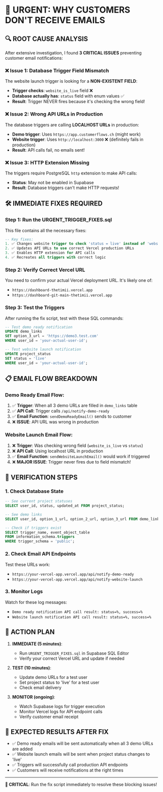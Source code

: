 # 🚨 URGENT: WHY CUSTOMERS DON'T RECEIVE EMAILS

## 🔍 **ROOT CAUSE ANALYSIS**

After extensive investigation, I found **3 CRITICAL ISSUES** preventing customer email notifications:

### **❌ Issue 1: Database Trigger Field Mismatch**
The website launch trigger is looking for a **NON-EXISTENT FIELD**:
- **Trigger checks**: `website_is_live` field ❌
- **Database actually has**: `status` field with enum values ✅
- **Result**: Trigger NEVER fires because it's checking the wrong field!

### **❌ Issue 2: Wrong API URLs in Production** 
The database triggers are calling **LOCALHOST URLs** in production:
- **Demo trigger**: Uses `https://app.customerflows.ch` (might work)
- **Website trigger**: Uses `http://localhost:3000` ❌ (definitely fails in production)
- **Result**: API calls fail, no emails sent!

### **❌ Issue 3: HTTP Extension Missing**
The triggers require PostgreSQL `http` extension to make API calls:
- **Status**: May not be enabled in Supabase
- **Result**: Database triggers can't make HTTP requests!

## 🛠️ **IMMEDIATE FIXES REQUIRED**

### **Step 1: Run the URGENT_TRIGGER_FIXES.sql**
This file contains all the necessary fixes:

```sql
-- Key fixes:
1. ✅ Changes website trigger to check 'status = live' instead of 'website_is_live'
2. ✅ Updates API URLs to use correct Vercel production URLs
3. ✅ Enables HTTP extension for API calls
4. ✅ Recreates all triggers with correct logic
```

### **Step 2: Verify Correct Vercel URL**
You need to confirm your actual Vercel deployment URL. It's likely one of:
- `https://dashboard-thetimii.vercel.app`
- `https://dashboard-git-main-thetimii.vercel.app`

### **Step 3: Test the Triggers**
After running the fix script, test with these SQL commands:

```sql
-- Test demo ready notification
UPDATE demo_links 
SET option_3_url = 'https://demo3.test.com' 
WHERE user_id = 'your-actual-user-id';

-- Test website launch notification  
UPDATE project_status 
SET status = 'live' 
WHERE user_id = 'your-actual-user-id';
```

## 📋 **EMAIL FLOW BREAKDOWN**

### **Demo Ready Email Flow:**
1. ✅ **Trigger**: When all 3 demo URLs are filled in `demo_links` table
2. ✅ **API Call**: Trigger calls `/api/notify-demo-ready`
3. ✅ **Email Function**: `sendDemoReadyEmail()` sends to customer
4. ❌ **ISSUE**: API URL was wrong in production

### **Website Launch Email Flow:**
1. ❌ **Trigger**: Was checking wrong field (`website_is_live` vs `status`)
2. ❌ **API Call**: Using localhost URL in production  
3. ✅ **Email Function**: `sendWebsiteLaunchEmail()` would work if triggered
4. ❌ **MAJOR ISSUE**: Trigger never fires due to field mismatch!

## 🔧 **VERIFICATION STEPS**

### **1. Check Database State**
```sql
-- See current project statuses
SELECT user_id, status, updated_at FROM project_status;

-- See demo links 
SELECT user_id, option_1_url, option_2_url, option_3_url FROM demo_links;

-- Check if triggers exist
SELECT trigger_name, event_object_table 
FROM information_schema.triggers 
WHERE trigger_schema = 'public';
```

### **2. Check Email API Endpoints**
Test these URLs work:
- `https://your-vercel-app.vercel.app/api/notify-demo-ready`
- `https://your-vercel-app.vercel.app/api/notify-website-launch`

### **3. Monitor Logs**
Watch for these log messages:
- `Demo ready notification API call result: status=%, success=%`
- `Website launch notification API call result: status=%, success=%`

## 🚀 **ACTION PLAN**

1. **IMMEDIATE (5 minutes)**:
   - Run `URGENT_TRIGGER_FIXES.sql` in Supabase SQL Editor
   - Verify your correct Vercel URL and update if needed

2. **TEST (10 minutes)**:
   - Update demo URLs for a test user  
   - Set project status to 'live' for a test user
   - Check email delivery

3. **MONITOR (ongoing)**:
   - Watch Supabase logs for trigger execution
   - Monitor Vercel logs for API endpoint calls
   - Verify customer email receipt

## 🎯 **EXPECTED RESULTS AFTER FIX**

- ✅ Demo ready emails will be sent automatically when all 3 demo URLs are added
- ✅ Website launch emails will be sent when project status changes to 'live'  
- ✅ Triggers will successfully call production API endpoints
- ✅ Customers will receive notifications at the right times

---

**🔴 CRITICAL**: Run the fix script immediately to resolve these blocking issues!
